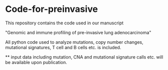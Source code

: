 # Code-for-preinvasive

This repository contains the code used in our manuscript

"Genomic and immune profiling of pre-invasive lung adenocarcinoma"

All python code used to analyze mutations, copy number changes, mutational signatures, T cell and B cells etc. is included.

** input data including mutation, CNA and mutational signature calls etc. will be available upon publication. 
